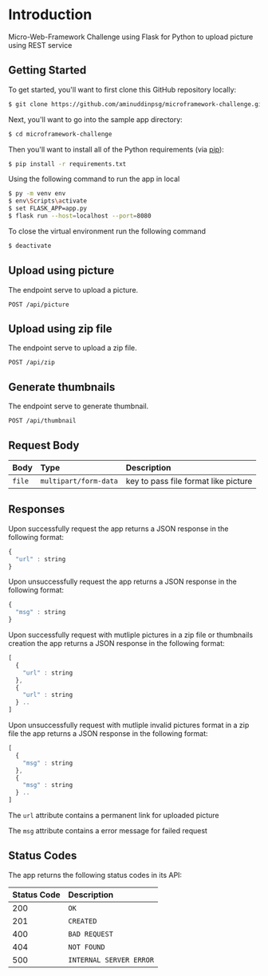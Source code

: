 # Introduction

Micro-Web-Framework Challenge using Flask for Python to upload picture using REST service

## Getting Started

To get started, you'll want to first clone this GitHub repository locally:

```bash
$ git clone https://github.com/aminuddinpsg/microframework-challenge.git
```
Next, you'll want to go into the sample app directory:

```bash
$ cd microframework-challenge
```

Then you'll want to install all of the Python requirements (via
[pip](http://pip.readthedocs.org/en/latest/)):

```bash
$ pip install -r requirements.txt
```
Using the following command to run the app in local
```bash
$ py -m venv env
$ env\Scripts\activate
$ set FLASK_APP=app.py
$ flask run --host=localhost --port=8080
```

To close the virtual environment run the following command
```bash
$ deactivate
```

## Upload using picture

The endpoint serve to upload a picture.

```http
POST /api/picture
```
## Upload using zip file

The endpoint serve to upload a zip file.

```http
POST /api/zip
```

## Generate thumbnails

The endpoint serve to generate thumbnail.

```http
POST /api/thumbnail
```
## Request Body

| Body | Type | Description |
| :--- | :--- | :--- |
| `file` | `multipart/form-data` | key to pass file format like picture |

## Responses

Upon successfully request the app returns a JSON response in the following format: 

```javascript
{
  "url" : string
}
```

Upon unsuccessfully request the app returns a JSON response in the following format: 

```javascript
{
  "msg" : string
}
```

Upon successfully request with mutliple pictures in a zip file or thumbnails creation the app returns a JSON response in the following format: 

```javascript
[
  {
    "url" : string
  },
  {
    "url" : string
  } ..
]
```

Upon unsuccessfully request with mutliple invalid pictures format in a zip file the app returns a JSON response in the following format: 

```javascript
[
  {
    "msg" : string
  },
  {
    "msg" : string
  } ..
]
```

The `url` attribute contains a permanent link for uploaded picture

The `msg` attribute contains a error message for failed request

## Status Codes

The app returns the following status codes in its API:

| Status Code | Description |
| :--- | :--- |
| 200 | `OK` |
| 201 | `CREATED` |
| 400 | `BAD REQUEST` |
| 404 | `NOT FOUND` |
| 500 | `INTERNAL SERVER ERROR` |

